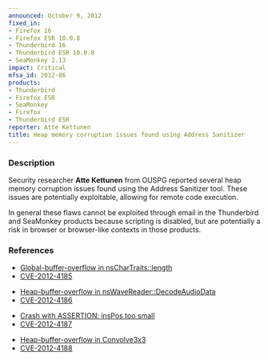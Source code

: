 ```yaml
---
announced: October 9, 2012
fixed_in:
- Firefox 16
- Firefox ESR 10.0.8
- Thunderbird 16
- Thunderbird ESR 10.0.8
- SeaMonkey 2.13
impact: Critical
mfsa_id: 2012-86
products:
- Thunderbird
- Firefox ESR
- SeaMonkey
- Firefox
- Thunderbird ESR
reporter: Atte Kettunen
title: Heap memory corruption issues found using Address Sanitizer
---
```


<h3>Description</h3>

<p>Security researcher <strong>Atte Kettunen</strong> from OUSPG reported
several heap memory corruption issues found using the Address Sanitizer tool.
These issues are potentially exploitable, allowing for remote code execution.
</p>

<p class="note">In general these flaws cannot be exploited through email in the
Thunderbird and SeaMonkey products because scripting is disabled, but are
potentially a risk in browser or browser-like contexts in those products.</p>


<h3>References</h3>

<ul>
  <li><a href="https://bugzilla.mozilla.org/show_bug.cgi?id=785753">
      Global-buffer-overflow in nsCharTraits::length </a></li>
  <li><a href="http://cve.mitre.org/cgi-bin/cvename.cgi?name=CVE-2012-4185" class="ex-ref">CVE-2012-4185</a></li>
</ul>

<ul>
  <li><a href="https://bugzilla.mozilla.org/show_bug.cgi?id=785967">
      Heap-buffer-overflow in nsWaveReader::DecodeAudioData</a></li>
  <li><a href="http://cve.mitre.org/cgi-bin/cvename.cgi?name=CVE-2012-4186" class="ex-ref">CVE-2012-4186</a></li>
</ul>

<ul>
  <li><a href="https://bugzilla.mozilla.org/show_bug.cgi?id=787493">
      Crash with ASSERTION: insPos too small</a></li>
  <li><a href="http://cve.mitre.org/cgi-bin/cvename.cgi?name=CVE-2012-4187" class="ex-ref">CVE-2012-4187</a></li>
</ul>

<ul>
  <li><a href="https://bugzilla.mozilla.org/show_bug.cgi?id=787722">
      Heap-buffer-overflow in Convolve3x3</a></li>
  <li><a href="http://cve.mitre.org/cgi-bin/cvename.cgi?name=CVE-2012-4188" class="ex-ref">CVE-2012-4188</a></li>
</ul>




